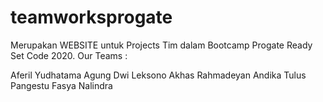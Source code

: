# teamworksprogate
Merupakan WEBSITE untuk Projects Tim dalam Bootcamp Progate Ready Set Code 2020.
Our Teams :

Aferil Yudhatama
Agung Dwi Leksono
Akhas Rahmadeyan
Andika Tulus Pangestu
Fasya Nalindra
